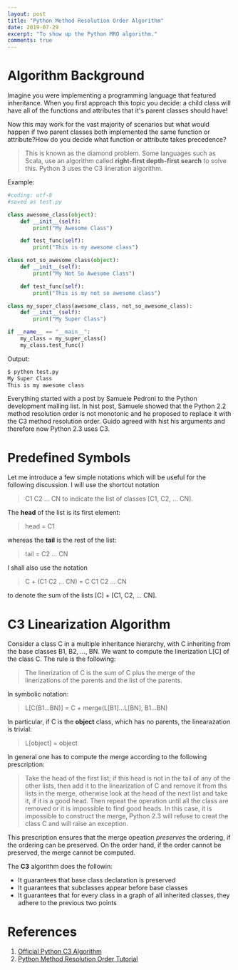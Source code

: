 ```yaml
---
layout: post
title: "Python Method Resolution Order Algorithm"
date: 2019-07-29
excerpt: "To show up the Python MRO algorithm."
comments: true
---
```


# Algorithm Background
Imagine you were implementing a programming language that featured inheritance. When you first approach this topic you decide: a child class will have all of the functions and attributes that it's parent classes should have!

Now this may work for the vast majority of scenarios but what would happen if two parent classes both implemented the same function or attribute?How do you decide what function or attribute takes precedence?

> This is known as the diamond problem. Some languages such as Scala, use an algorithm called **right-first depth-first search** to solve this. Python 3 uses the C3 lineration algorithm.

Example:
```python
#coding: utf-8
#saved as test.py

class awesome_class(object):
    def __init__(self):
        print("My Awesome Class")

    def test_func(self):
        print("This is my awesome class")

class not_so_awesome_class(object):
    def __init__(self):
        print("My Not So Awesome Class")

    def test_func(self):
        print("This is my not so awesome class")

class my_super_class(awesome_class, not_so_awesome_class):
    def __init__(self):
        print("My Super Class")

if __name__ == "__main__":
    my_class = my_super_class()
    my_class.test_func()
```

Output:
```bash
$ python test.py
My Super Class
This is my awesome class
```

Everything started with a post by Samuele Pedroni to the Python development malling list. In hist post, Samuele showed that the Python 2.2 method resolution order is not monotonic and he proposed to replace it with the C3 method resolution order. Guido agreed with hist his arguments and therefore now Python 2.3 uses C3.

# Predefined Symbols
Let me introduce a few simple notations which will be useful for the following discussion. I will use the shortcut notation
> C1 C2 ... CN
to indicate the list of classes [C1, C2, ... CN].

The **head** of the list is its first element:
> head = C1

whereas the **tail** is the rest of the list:
> tail = C2 ... CN

I shall also use the notation
> C + (C1 C2 ... CN) = C C1 C2 ... CN

to denote the sum of the lists [C] + [C1, C2, ... CN].

# C3 Linearization Algorithm
Consider a class C in a multiple inheritance hierarchy, with C inheriting from the base classes B1, B2, ..., BN. We want to compute the linerization L[C] of the class C. The rule is the following:

> The linerization of C is the sum of C plus the merge of the linerizations of the parents and the list of the parents.

In symbolic notation:
> L[C(B1...BN)] = C + merge(L[B1]...L[BN], B1...BN)

In particular, if C is the **object** class, which has no parents, the linearazation is trivial:
> L[object] = object

In general one has to compute the merge according to the following prescription:
> Take the head of the first list; if this head is not in the tail of any of the other lists, then add it to the linearization of C and remove it from ths lists in the merge, otherwise look at the head of the next list and take it, if it is a good head. Then repeat the operation until all the class are removed or it is impossible to find good heads. In this case, it is impossible to construct the merge, Python 2.3 will refuse to creat the class C and will raise an exception.

This prescription ensures that the merge opeation *preserves* the ordering, if the ordering can be preserved. On the order hand, if the order cannot be preserved, the merge cannot be computed.

The **C3** algorithm does the followin:
- It guarantees that base class declaration is preserved
- It guarantees that subclasses appear before base classes
- It guarantees that for every class in a graph of all inherited classes, they adhere to the previous two points

# References
1. [Official Python C3 Algorithm](https://www.python.org/download/releases/2.3/mro/)
2. [Python Method Resolution Order Tutorial](https://tutorialedge.net/python/python-method-resolution-order-tutorial/)
